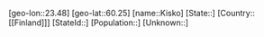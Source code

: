 ﻿---
location: [60.25,23.48]
type: City
tags:
- geo/City


SpocWebEntityId: 31467
isDeleted: false
confidential: public

---
[geo-lon::23.48]
[geo-lat::60.25]
[name::Kisko]
[State::]
[Country::[[Finland]]]
[StateId::]
[Population::]
[Unknown::]

